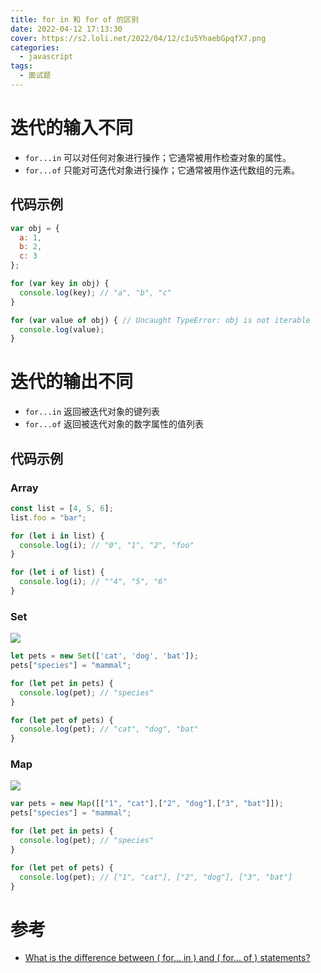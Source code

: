```yaml
---
title: for in 和 for of 的区别
date: 2022-04-12 17:13:30
cover: https://s2.loli.net/2022/04/12/cIu5YhaebGpqfX7.png
categories:
  - javascript
tags:
  - 面试题
---
```


# 迭代的输入不同

- `for...in` 可以对任何对象进行操作；它通常被用作检查对象的属性。
- `for...of` 只能对可迭代对象进行操作；它通常被用作迭代数组的元素。

## 代码示例

```js
var obj = {
  a: 1,
  b: 2,
  c: 3
};

for (var key in obj) {
  console.log(key); // "a", "b", "c"
}

for (var value of obj) { // Uncaught TypeError: obj is not iterable
  console.log(value);
}
```

# 迭代的输出不同

- `for...in` 返回被迭代对象的键列表
- `for...of` 返回被迭代对象的数字属性的值列表

## 代码示例

### Array

```js
const list = [4, 5, 6];
list.foo = "bar";

for (let i in list) {
  console.log(i); // "0", "1", "2", "foo"
}

for (let i of list) {
  console.log(i); // ""4", "5", "6"
}
```

### Set

![](https://s2.loli.net/2022/04/12/RycBMqHSUPr8uXg.png)

```js
let pets = new Set(['cat', 'dog', 'bat']);
pets["species"] = "mammal";

for (let pet in pets) {
  console.log(pet); // "species"
}

for (let pet of pets) {
  console.log(pet); // "cat", "dog", "bat"
}
```

### Map

![](https://s2.loli.net/2022/04/12/x3WkK54cEUq2pDn.png)

```js
var pets = new Map([["1", "cat"],["2", "dog"],["3", "bat"]]);
pets["species"] = "mammal";

for (let pet in pets) {
  console.log(pet); // "species"
}

for (let pet of pets) {
  console.log(pet); // ["1", "cat"], ["2", "dog"], ["3", "bat"]
}
```

# 参考

- [What is the difference between ( for... in ) and ( for... of ) statements?](https://stackoverflow.com/questions/29285897/what-is-the-difference-between-for-in-and-for-of-statements)
